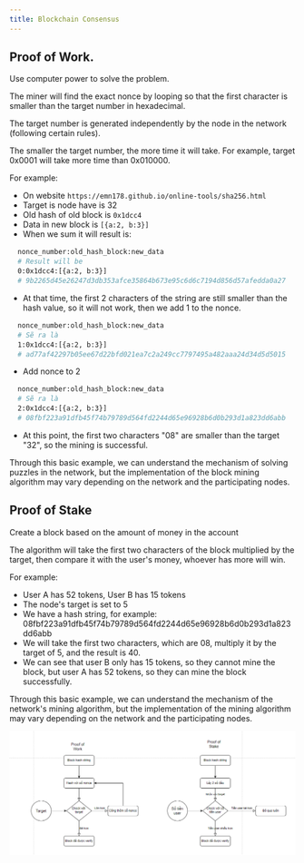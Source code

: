 ```yaml
---
title: Blockchain Consensus
---
```


## Proof of Work.

Use computer power to solve the problem.

The miner will find the exact nonce by looping so that the first character is smaller than the target number in hexadecimal.

The target number is generated independently by the node in the network (following certain rules).

The smaller the target number, the more time it will take. For example, target 0x0001 will take more time than 0x010000.

For example:

- On website `https://emn178.github.io/online-tools/sha256.html`
- Target is node have is 32
- Old hash of old block is `0x1dcc4`
- Data in new block is `[{a:2, b:3}]`
- When we sum it will result is:

```bash
  nonce_number:old_hash_block:new_data
  # Result will be
  0:0x1dcc4:[{a:2, b:3}]
  # 9b2265d45e26247d3db353afce35864b673e95c6d6c7194d856d57afedda0a27
```

- At that time, the first 2 characters of the string are still smaller than the hash value, so it will not work, then we add 1 to the nonce.

```bash
  nonce_number:old_hash_block:new_data
  # Sẽ ra là
  1:0x1dcc4:[{a:2, b:3}]
  # ad77af42297b05ee67d22bfd021ea7c2a249cc7797495a482aaa24d34d5d5015
```

- Add nonce to 2

```bash
  nonce_number:old_hash_block:new_data
  # Sẽ ra là
  2:0x1dcc4:[{a:2, b:3}]
  # 08fbf223a91dfb45f74b79789d564fd2244d65e96928b6d0b293d1a823dd6abb
```

- At this point, the first two characters "08" are smaller than the target "32", so the mining is successful.

Through this basic example, we can understand the mechanism of solving puzzles in the network, but the implementation of the block mining algorithm may vary depending on the network and the participating nodes.

## Proof of Stake

Create a block based on the amount of money in the account

The algorithm will take the first two characters of the block multiplied by the target, then compare it with the user's money, whoever has more will win.

For example:

- User A has 52 tokens, User B has 15 tokens
- The node's target is set to 5
- We have a hash string, for example: 08fbf223a91dfb45f74b79789d564fd2244d65e96928b6d0b293d1a823dd6abb
- We will take the first two characters, which are 08, multiply it by the target of 5, and the result is 40.
- We can see that user B only has 15 tokens, so they cannot mine the block, but user A has 52 tokens, so they can mine the block successfully.

Through this basic example, we can understand the mechanism of the network's mining algorithm, but the implementation of the mining algorithm may vary depending on the network and the participating nodes.

![Image](https://raw.githubusercontent.com/quankori/quankori.github.io/master/src/images/blockchain/6.PNG)
